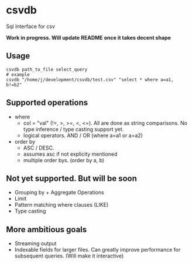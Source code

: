 # csvdb
Sql Interface for csv

__Work in progress. Will update README once it takes decent shape__

## Usage
```shell
csvdb path_to_file select_query
# example
csvdb "/home/j/development/csvdb/test.csv" "select * where a=a1, b!=b2"
```

## Supported operations
* where
    * col = "val" (!=, >, >=, <, <=). All are done as string comparisons. No type inference / type casting support yet.
    * logical operators. AND / OR (where a=a1 or a=a2)
* order by
    * ASC / DESC. 
    * assumes asc if not explicity mentioned
    * multiple order bys. (order by a, b)


## Not yet supported. But will be soon
* Grouping by + Aggregate Operations
* Limit
* Pattern matching where clauses (LIKE)
* Type casting 

## More ambitious goals
* Streaming output
* Indexable fields for larger files. Can greatly improve performance for subsequent queries. (Will make it interactive)
